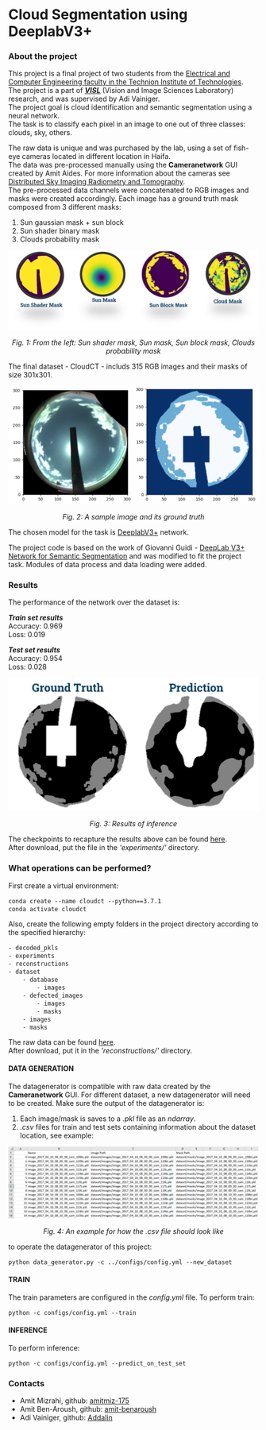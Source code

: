 # Cloud Segmentation using DeeplabV3+

###  About the project
This project is a final project of two students from the [Electrical and Computer Engineering faculty in the Technion Institute of Technologies](https://ece.technion.ac.il/).  
The project is a part of [_**VISL**_](https://visl.technion.ac.il/) (Vision and Image Sciences Laboratory) research, and was supervised by Adi Vainiger.  
The project goal is cloud identification and semantic segmentation using a neural network.  
The task is to classify each pixel in an image to one out of three classes: clouds, sky, others.

The raw data is unique and was purchased by the lab, using a set of fish-eye cameras located in different location in Haifa.  
The data was pre-processed manually using the **Cameranetwork** GUI created by Amit Aides. For more information about the cameras see [Distributed Sky Imaging Radiometry and Tomography](https://github.com/amitmiz-175/Cloud_Segmentation_DeeplabV3/tree/master/docs/Distributed_Sky_Imaging_Radiometry_and_Tomography.pdf).  
The pre-processed data channels were concatenated to RGB images and masks were created accordingly. Each image has a ground truth mask composed from 3 different masks:
  1. Sun gaussian mask + sun block
  2. Sun shader binary mask
  3. Clouds probability mask

![masks from gui](/docs/masks_from_gui.png)
<p align="center">
  <i>Fig. 1: From the left: Sun shader mask, Sun mask, Sun block mask, Clouds probability mask</i>
</p>
  
The final dataset - CloudCT - includs 315 RGB images and their masks of size 301x301. 

![image + mask](/docs/image_and_mask.png)
<p align="center">
  <i>Fig. 2: A sample image and its ground truth</i>
</p>

The chosen model for the task is [DeeplabV3+](https://github.com/amitmiz-175/Cloud_Segmentation_DeeplabV3/tree/master/docs/deeplab.pdf) network.  

The project code is based on the work of Giovanni Guidi - [DeepLab V3+ Network for Semantic Segmentation](https://github.com/giovanniguidi/deeplabV3-PyTorch) and was modified to fit the project task.
Modules of data process and data loading were added.
  
### Results
The performance of the network over the dataset is:
  
_**Train set results**_  
Accuracy: 0.969  
Loss: 0.019  
  
_**Test set results**_  
Accuracy: 0.954  
Loss: 0.028  

![test prediction](/docs/test_predictions.png)
<p align="center">
  <i>Fig. 3: Results of inference</i>
</p>


The checkpoints to recapture the results above can be found [here](https://drive.google.com/drive/folders/1cDQdH_Gua2WY0KowADI2k6cJyXM7eoe7?usp=sharing).  
After download, put the file in the _'experiments/'_ directory.
  
### What operations can be performed?

First create a virtual environment:

    conda create --name cloudct --python==3.7.1  
    conda activate cloudct

Also, create the following empty folders in the project directory according to the specified hierarchy:

    - decoded_pkls
    - experiments
    - reconstructions
    - dataset
        - database
            - images
        - defected_images
            - images
            - masks
        - images
        - masks

The raw data can be found [here](https://drive.google.com/drive/folders/12pvIf98y8mP-SZWIBdky-3n4nWf1ofl3?usp=sharing).  
After download, put it in the _'reconstructions/'_ directory.

#### DATA GENERATION
  
The datagenerator is compatible with raw data created by the **Cameranetwork** GUI.
For different dataset, a new datagenerator will need to be created. Make sure the output of the datagenerator is:
  1. Each image/mask is saves to a _.pkl_ file as an _ndarray_.
  2. _.csv_ files for train and test sets containing information about the dataset location, see example:
  
![csv example](/docs/csv_example.png)
<p align="center">
  <i>Fig. 4: An example for how the .csv file should look like</i>
</p>
    
to operate the datagenerator of this project: 
    
    python data_generator.py -c ../configs/config.yml --new_dataset
  
#### TRAIN
    
The train parameters are configured in the _config.yml_ file.
To perform train:
  
    python -c configs/config.yml --train

#### INFERENCE
    
To perform inference:  
    
    python -c configs/config.yml --predict_on_test_set
  

### Contacts

* Amit Mizrahi, github: [amitmiz-175](https://github.com/amitmiz-175)
* Amit Ben-Aroush, github: [amit-benaroush](https://github.com/amit-benaroush)
* Adi Vainiger, github: [Addalin](https://github.com/Addalin)
